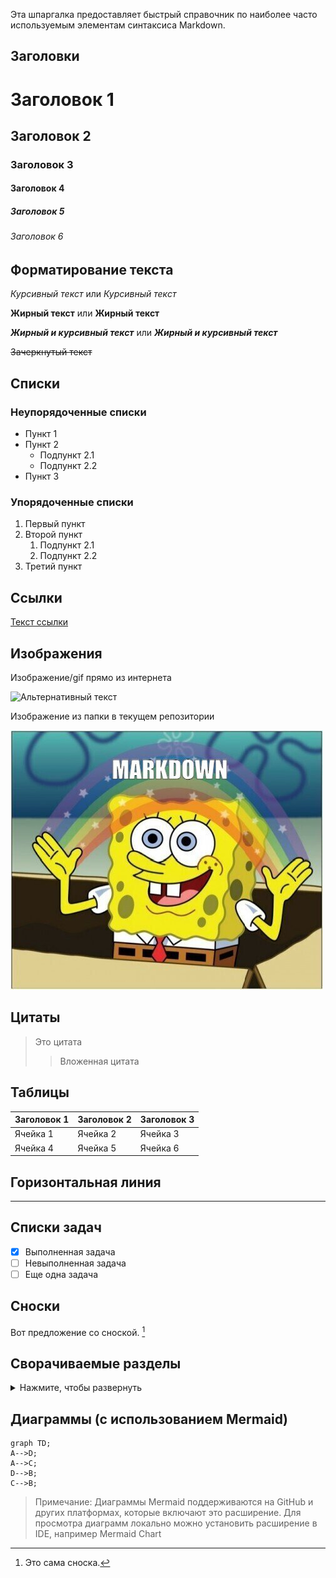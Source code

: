 Эта шпаргалка предоставляет быстрый справочник по наиболее часто используемым элементам синтаксиса Markdown.

## Заголовки

# Заголовок 1
## Заголовок 2
### Заголовок 3
#### Заголовок 4
##### Заголовок 5
###### Заголовок 6

## Форматирование текста

*Курсивный текст* или _Курсивный текст_

**Жирный текст** или __Жирный текст__

***Жирный и курсивный текст*** или ___Жирный и курсивный текст___

~~Зачеркнутый текст~~

## Списки

### Неупорядоченные списки
- Пункт 1
- Пункт 2
    - Подпункт 2.1
    - Подпункт 2.2
- Пункт 3

### Упорядоченные списки
1. Первый пункт
2. Второй пункт
    1. Подпункт 2.1
    2. Подпункт 2.2
3. Третий пункт

## Ссылки

[Текст ссылки](https://www.example.com)

## Изображения

Изображение/gif прямо из интернета

![Альтернативный текст](https://media1.giphy.com/media/v1.Y2lkPTc5MGI3NjExMXZ1bjNiZTg0OW52c3hkZXgwMzhyczkzb3FhOWM5N2ZldXZtYW14ZSZlcD12MV9pbnRlcm5hbF9naWZfYnlfaWQmY3Q9Zw/Vbtc9VG51NtzT1Qnv1/giphy.gif)

Изображение из папки в текущем репозитории

![Альтернативный текст](../../resources/markdown.jpeg)

## Цитаты

> Это цитата
>
> > Вложенная цитата

## Таблицы

| Заголовок 1 | Заголовок 2 | Заголовок 3 |
|-------------|-------------|-------------|
| Ячейка 1    | Ячейка 2    | Ячейка 3    |
| Ячейка 4    | Ячейка 5    | Ячейка 6    |

## Горизонтальная линия

---

## Списки задач

- [x] Выполненная задача
- [ ] Невыполненная задача
- [ ] Еще одна задача

## Сноски

Вот предложение со сноской. [^1]

[^1]: Это сама сноска.

## Сворачиваемые разделы

<details>
<summary>Нажмите, чтобы развернуть</summary>

Этот контент скрыт по умолчанию, но может быть раскрыт при нажатии.
</details>

## Диаграммы (с использованием Mermaid)

```mermaid
graph TD;
A-->D;
A-->C;
D-->B;
C-->B;
```
> Примечание: Диаграммы Mermaid поддерживаются на GitHub и других платформах, которые включают это расширение. 
> Для просмотра диаграмм локально можно установить расширение в IDE, например Mermaid Chart